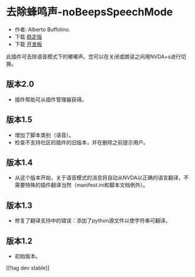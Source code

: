 # 去除蜂鸣声-noBeepsSpeechMode #
*	 作者: Alberto Buffolino.
*	 下载 [稳定版][1]
*	 下载 [开发板][2]

此插件可去除语音模式下的嘟嘟声。您可以在关闭或朗读之间用NVDA+s进行切换。

## 版本2.0 ##
*	 插件帮助可从插件管理器获得。

## 版本1.5 ##
*	 增加了脚本类别（语音）。
*	 检查不支持社区的插件的旧版本，并在删除之前提示用户。

## 版本1.4 ##
*	 从这个版本开始，关于语音模式的消息将自动从NVDA以正确的语言翻译，不需要特殊的插件翻译当然（manifest.ini和脚本文档例外）。

## 版本1.3 ##
*	 修复了翻译支持中的错误：添加了python源文件以使字符串可翻译。

## 版本1.2 ##
*	 初始版本。

[[!tag dev stable]]

[1]: https://www.nvaccess.org/addonStore/legacy?file=noBeepsSpeechMode

[2]: https://www.nvaccess.org/addonStore/legacy?file=noBeepsSpeechMode-dev
